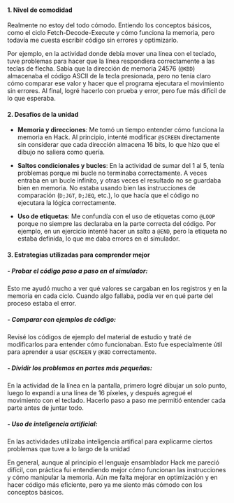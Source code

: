 

#### 1. Nivel de comodidad 

   Realmente no estoy del todo cómodo. Entiendo los conceptos básicos, como el ciclo Fetch-Decode-Execute y cómo funciona la memoria, pero todavía me cuesta escribir código sin errores y optimizarlo.  

   Por ejemplo, en la actividad donde debía mover una línea con el teclado, tuve problemas para hacer que la línea respondiera correctamente a las teclas de flecha. Sabía que la dirección de memoria 24576 (`@KBD`) almacenaba el código ASCII de la tecla presionada, pero no tenía claro cómo comparar ese valor y hacer que el programa ejecutara el movimiento sin errores. Al final, logré hacerlo con prueba y error, pero fue más difícil de lo que esperaba.  

#### 2. Desafios de la unidad 

   - **Memoria y direcciones**:
     Me tomó un tiempo entender cómo funciona la memoria en Hack. Al principio, intenté modificar `@SCREEN` directamente sin considerar que cada dirección almacena 16 bits, lo que hizo que el dibujo no saliera como quería.  

   - **Saltos condicionales y bucles**:
     En la actividad de sumar del 1 al 5, tenía problemas porque mi bucle no terminaba correctamente. A veces entraba en un bucle infinito, y otras veces el resultado no se guardaba bien en memoria. No estaba usando bien las instrucciones de comparación (`D;JGT`, `D;JEQ`, etc.), lo que hacía que el código no ejecutara la lógica correctamente.  

   - **Uso de etiquetas**:
     Me confundía con el uso de etiquetas como `@LOOP` porque no siempre las declaraba en la parte correcta del código. Por ejemplo, en un ejercicio intenté hacer un salto a `@END`, pero la etiqueta no estaba definida, lo que me daba errores en el simulador.  

#### 3. Estrategias utilizadas para comprender mejor  

   ##### - Probar el código paso a paso en el simulador: 
   Esto me ayudó mucho a ver qué valores se cargaban en los registros y en la memoria en cada ciclo. Cuando algo fallaba, podía ver en qué parte del proceso estaba el error.  

   ##### - Comparar con ejemplos de código: 
   Revisé los códigos de ejemplo del material de estudio y traté de modificarlos para entender cómo funcionaban. Esto fue especialmente útil para aprender a usar `@SCREEN` y `@KBD` correctamente.  

   ##### - Dividir los problemas en partes más pequeñas: 
   En la actividad de la línea en la pantalla, primero logré dibujar un solo punto, luego lo expandí a una línea de 16 píxeles, y después agregué el movimiento con el teclado. Hacerlo paso a paso me permitió entender cada parte antes de juntar todo.

   ##### - Uso de inteligencia artificial:
   En las actividades utilizaba inteligencia artifical para explicarme ciertos problemas que tuve a lo largo de la unidad 
      

En general, aunque al principio el lenguaje ensamblador Hack me pareció difícil, con práctica fui entendiendo mejor cómo funcionan las instrucciones y cómo manipular la memoria. Aún me falta mejorar en optimización y en hacer código más eficiente, pero ya me siento más cómodo con los conceptos básicos.
